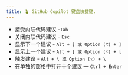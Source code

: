 ```yaml
---
title: 🪴 GitHub Copilot 键盘快捷键.
---
```

-   接受内联代码建议 -`Tab`
-   关闭内联代码建议 - `Esc`
-   显示下一个建议 - `Alt + ] 或 Option (⌥) + ]`
-   显示上一个建议 - `Alt + [ 或 Option (⌥) + [`
-   触发建议 - `Alt + \ 或 Option (⌥) + \`
-   在单独的窗格中打开十个建议 — `Ctrl + Enter`